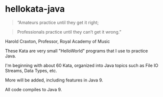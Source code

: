 # hellokata-java
>“Amateurs practice until they get it right; 

>Professionals practice until they can’t get it wrong.”

Harold Craxton, Professor, Royal Academy of Music

These Kata are very small "HelloWorld" programs that I use to practice Java.

I'm beginning with about 60 Kata, organized into Java topics such as File IO Streams, Data Types, etc.

More will be added, including features in Java 9.

All code compiles to Java 9.
